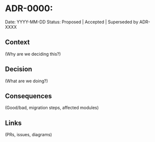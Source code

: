 # ADR-0000: <Decision Title>
Date: YYYY-MM-DD
Status: Proposed | Accepted | Superseded by ADR-XXXX

## Context
(Why are we deciding this?)

## Decision
(What are we doing?)

## Consequences
(Good/bad, migration steps, affected modules)

## Links
(PRs, issues, diagrams)
